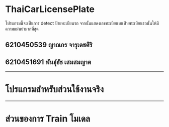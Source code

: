 # ThaiCarLicensePlate
โปรแกรมนี้จะเป็นการ detect ป้ายทะเบียนรถ จากนั้นแสดงเลขทะเบียนบนป้ายทะเบียนรถนั้นให้มีความแม่นยำมากที่สุด
 
## 6210450539 ญาณกร จารุเดชศิริ
## 6210451691 พันธุ์ธัช เสมสมญาต

------------------------------------------------------------------------------------------------------------------------

# โปรแกรมสำหรับส่วนใช้งานจริง











------------------------------------------------------------------------------------------------------------------------
# ส่วนของการ Train โมเดล


